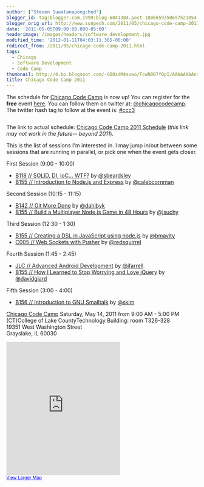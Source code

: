 ```yaml
---
author: ["Steven Suwatanapongched"]
blogger_id: tag:blogger.com,1999:blog-6841384.post-1806659350697521854
blogger_orig_url: http://www.sunpech.com/2011/05/chicago-code-camp-2011.html
date: '2011-05-05T09:00:00.000-05:00'
headerimage: /images/headers/software_development.jpg
modified_time: '2012-01-11T04:03:11.365-06:00'
redirect_from: /2011/05/chicago-code-camp-2011.html
tags:
  - Chicago
  - Software Development
  - Code Camp
thumbnail: http://4.bp.blogspot.com/-GO8zdM4suwo/TcwN0B7fOpI/AAAAAAAAnss/T1nD2L7lmJc/s600/logo-horizontal.png
title: Chicago Code Camp 2011
---
```



The schedule for <a href="http://chicagocodecamp.com/">Chicago Code Camp</a> is now up! You can register for the <b>free</b> event <a href="http://chicagocodecamp.eventbrite.com/">here</a>. You can follow them on twitter at: <a href="https://twitter.com/#!/chicagocodecamp">@chicagocodecamp</a>. The twitter hash tag to follow at the event is: <a href="https://twitter.com/#!/search?q=%23ccc3">#ccc3</a>

<img   border="0" src="http://4.bp.blogspot.com/-GO8zdM4suwo/TcwN0B7fOpI/AAAAAAAAnss/T1nD2L7lmJc/s400/logo-horizontal.png" alt=""  />

The link to actual schedule: <a href="http://chicagocodecamp.com/schedules">Chicago Code Camp 2011 Schedule</a> (<i>this link may not work in the future-- beyond 2011</i>).

This is the list of sessions I'm interested in. I may jump in/out between some sessions that are running in parallel, or pick one when the event gets closer.

First Session (9:00 - 10:00)
<ul>
  <li><a href="http://chicagocodecamp.com/sessions/67">B118 // SOLID, DI, IoC… WTF?</a> by <a href="http://twitter.com/sbeardsley">@sbeardsley</a></li>
  <li><a href="http://chicagocodecamp.com/sessions/37">B155 // Introduction to Node.js and Express</a> by <a href="https://twitter.com/#!/calebcornman">@calebcornman</a></li></ul>Second Session (10:15 - 11:15)
<ul>
  <li><a href="http://chicagocodecamp.com/sessions/49">B142 // Git More Done</a> by <a href="https://twitter.com/#!/dahlbyk">@dahlbyk</a></li>
  <li><a href="http://chicagocodecamp.com/sessions/68">B155 // Build a Multiplayer Node.js Game in 48 Hours</a> by <a href="https://twitter.com/#!/jsuchy">@jsuchy</a></li>
</ul>Third Session (12:30 - 1:30)
<ul>
  <li><a href="http://chicagocodecamp.com/sessions/20">B155 // Creating a DSL in JavaScript using node.js</a> by <a href="https://twitter.com/#!/bmavity">@bmavity</a> </li>
  <li><a href="http://chicagocodecamp.com/sessions/72">C005 // Web Sockets with Pusher</a> by <a href="https://twitter.com/#!/redsquirrel">@redsquirrel</a></li>
</ul>

Fourth Session (1:45 - 2:45)
<ul>
  <li><a href="http://chicagocodecamp.com/sessions/70">JLC // Advanced Android Development</a> by <a href="https://twitter.com/#!/jfarrell">@jfarrell</a> </li>
  <li><a href="http://chicagocodecamp.com/sessions/85">B155 // How I Learned to Stop Worrying and Love jQuery</a> by <a href="https://twitter.com/#!/davidgiard">@davidgiard</a></li></ul>Fifth Session (3:00 - 4:00)
<ul>
  <li><a href="http://chicagocodecamp.com/sessions/114">B156 // Introduction to GNU Smalltalk</a> by <a href="https://twitter.com/#!/skim">@skim</a> </li>
</ul>

<a href="http://chicagocodecamp.com/">Chicago Code Camp</a>
Saturday, May 14, 2011 from 9:00 AM - 5:00 PM<br />
(CT)College of Lake CountyTechnology Building: room T326-328<br />
19351 West Washington Street<br />
Grayslake, IL 60030<br />

<div class="video-container"><iframe frameborder="0" height="350" marginheight="0" marginwidth="0" scrolling="no" src="http://maps.google.com/maps?f=q&amp;source=s_q&amp;hl=en&amp;geocode=&amp;q=College+of+Lake+County,+Grayslake,+IL+60030&amp;aq=0&amp;sll=37.0625,-95.677068&amp;sspn=65.17542,112.5&amp;ie=UTF8&amp;hq=College+of+Lake+County,+Grayslake,+IL+60030&amp;hnear=College+of+Lake+County,+19351+W+Washington+St,+Grayslake,+Illinois+60030-1198&amp;z=14&amp;iwloc=A&amp;cid=11226092070957742249&amp;ll=42.355782,-88.014246&amp;output=embed" ></iframe></div>
<small><a href="http://maps.google.com/maps?f=q&amp;source=embed&amp;hl=en&amp;geocode=&amp;q=College+of+Lake+County,+Grayslake,+IL+60030&amp;aq=0&amp;sll=37.0625,-95.677068&amp;sspn=65.17542,112.5&amp;ie=UTF8&amp;hq=College+of+Lake+County,+Grayslake,+IL+60030&amp;hnear=College+of+Lake+County,+19351+W+Washington+St,+Grayslake,+Illinois+60030-1198&amp;z=14&amp;iwloc=A&amp;cid=11226092070957742249&amp;ll=42.355782,-88.014246" style="color: blue; text-align: left;">View Larger Map</a></small>